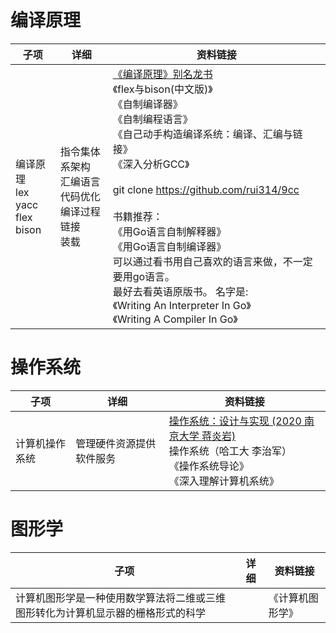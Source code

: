 # 编译原理

| 子项                                  | 详细                                                         | 资料链接                                                     |
| ------------------------------------- | ------------------------------------------------------------ | ------------------------------------------------------------ |
| 编译原理<br>lex<br>yacc flex<br>bison | 指令集体系架构<br/>汇编语言<br/>代码优化<br/>编译过程<br/>链接<br/>装载 | [《编译原理》别名龙书 ](http://b.com/rui314/9cc)<br>《flex与bison(中文版)》<br> 《自制编译器》<br> 《自制编程语言》<br> 《自己动手构造编译系统：编译、汇编与链接》<br> 《深入分析GCC》 <br><br> git clone https://github.com/rui314/9cc <br><br>书籍推荐： <br>《用Go语言自制解释器》 <br>《用Go语言自制编译器》<br> 可以通过看书用自己喜欢的语言来做，不一定要用go语言。 <br>最好去看英语原版书。 名字是:<br>《Writing An Interpreter In Go》 <br>《Writing A Compiler In Go》 |

# 操作系统

| 子项           | 详细                     | 资料链接                                                     |
| -------------- | ------------------------ | ------------------------------------------------------------ |
| 计算机操作系统 | 管理硬件资源提供软件服务 | [操作系统：设计与实现 (2020 南京大学 蒋炎岩) ](https://www.bilibili.com/video/BV1N741177F5?p=1&vd_source=5721972abb442729f159b53d56e7eabb)<br>操作系统（哈工大 李治军）<br/>《操作系统导论》<br/>《深入理解计算机系统》 |

# 图形学

| 子项                                                         | 详细 | 资料链接         |
| ------------------------------------------------------------ | ---- | ---------------- |
| 计算机图形学是一种使用数学算法将二维或三维图形转化为计算机显示器的栅格形式的科学 |      | 《计算机图形学》 |
